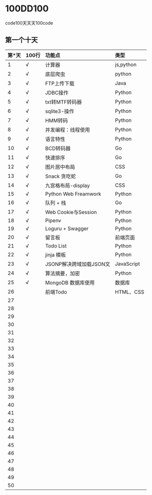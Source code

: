 # 100DD100
code100天天天100code


## 第一个十天 
|  第*天  | 100行 | 功能点 |类型 |
|:-------|:--------|:-----|:----|
|  1   |    √     |  计算器  | js,python   |
|  2   |    √     |  底层爬虫  |  python  |
|  3   |    √     |  FTP上传下载  | Java |
|  4   |    √     |  JDBC操作 | Python    |
|  5   |    √     |  txt转MTF转码器 | Python    |
|  6   |    √     | sqlite3-操作   | Python   |
|  7   |  	√     |  HMM转码  | Python |
|  8   |    √     | 并发编程：线程使用   | Python   |
|  9   |    √     |   语言特性      | Python   |
|  10  |  	√     | BCD转码器  |  Go  |
|  11  |  	√     | 快速排序|  Go  |
|  12  |  	√     | 图片居中布局 |  CSS  |
|  13  |  	√     |  Snack 贪吃蛇 | Go   |
|  14  |  	√     | 九宫格布局-display | CSS  |
|  15  |  	√     | Python Web Freamwork | Python |
|  16  |  	√     | 队列  + 栈  |  Go |
|  17  |  	√     | Web Cookie与Session | Python |
|  18  |  	√     | Pipenv  | Python |
|  19  |  	√     | Loguru + Swagger   |  Python  |
|  20  |    √      | 留言板 | 前端页面   |
|  21  |    √      | Todo List | Python   |
|  22  |    √     | jinja 模板  | Python   |
|  23  |    √     | JSONP解决跨域加载JSON文 | JavaScript   |
|  24  |    √    |  算法摘要，加密 | Python   |
|  25  |    √     | MongoDB 数据库使用 |  数据库  |
|  26  |  	      | 前端Todo | HTML、CSS  |
|  27  |  	      |         |        |
|  28  |  	      |         |    |
|  29  |  	      |         |    |
|  30  |  	      |         |    |
|  31  |  	      |         |    |
|  32  |  	      |         |    |
|  33  |  	      |         |    |
|  34  |  	      |         |    |
|  35  |  	      |         |    |
|  36  |  	      |         |    |
|  37  |  	      |         |    |
|  38  |  	      |         |    |
|  39  |  	      |         |    |
|  40  |  	      |         |    |
|  41  |  	      |         |    |
|  42  |  	      |         |    |
|  43  |  	      |         |    |
|  44  |  	      |         |    |
|  45  |  	      |         |    |
|  46  |  	      |         |    |
|  47  |  	      |         |    |
|  48  |  	      |         |    |
|  49  |  	      |         |    |
|  50  |  	      |         |    |